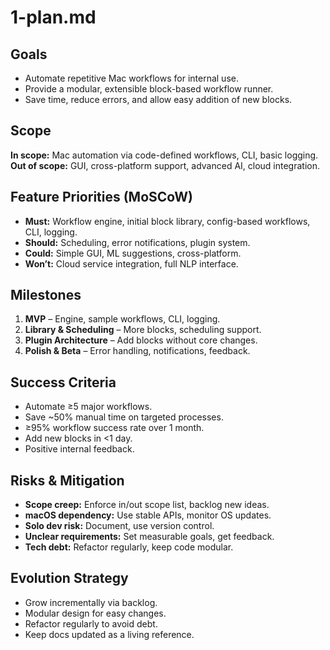 # 1-plan.md

## Goals
- Automate repetitive Mac workflows for internal use.
- Provide a modular, extensible block-based workflow runner.
- Save time, reduce errors, and allow easy addition of new blocks.

## Scope
**In scope:** Mac automation via code-defined workflows, CLI, basic logging.  
**Out of scope:** GUI, cross-platform support, advanced AI, cloud integration.

## Feature Priorities (MoSCoW)
- **Must:** Workflow engine, initial block library, config-based workflows, CLI, logging.
- **Should:** Scheduling, error notifications, plugin system.
- **Could:** Simple GUI, ML suggestions, cross-platform.
- **Won’t:** Cloud service integration, full NLP interface.

## Milestones
1. **MVP** – Engine, sample workflows, CLI, logging.
2. **Library & Scheduling** – More blocks, scheduling support.
3. **Plugin Architecture** – Add blocks without core changes.
4. **Polish & Beta** – Error handling, notifications, feedback.

## Success Criteria
- Automate ≥5 major workflows.
- Save ~50% manual time on targeted processes.
- ≥95% workflow success rate over 1 month.
- Add new blocks in <1 day.
- Positive internal feedback.

## Risks & Mitigation
- **Scope creep:** Enforce in/out scope list, backlog new ideas.
- **macOS dependency:** Use stable APIs, monitor OS updates.
- **Solo dev risk:** Document, use version control.
- **Unclear requirements:** Set measurable goals, get feedback.
- **Tech debt:** Refactor regularly, keep code modular.

## Evolution Strategy
- Grow incrementally via backlog.
- Modular design for easy changes.
- Refactor regularly to avoid debt.
- Keep docs updated as a living reference.
